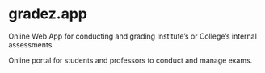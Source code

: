 # gradez.app
Online Web App for conducting and grading Institute’s or College’s internal assessments.

Online portal for students and professors to conduct and manage exams. 
